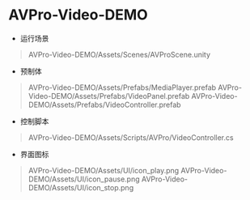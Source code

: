 # AVPro-Video-DEMO

+ 运行场景

> AVPro-Video-DEMO/Assets/Scenes/AVProScene.unity

+ 预制体

> AVPro-Video-DEMO/Assets/Prefabs/MediaPlayer.prefab
> AVPro-Video-DEMO/Assets/Prefabs/VideoPanel.prefab
> AVPro-Video-DEMO/Assets/Prefabs/VideoController.prefab

+ 控制脚本

> AVPro-Video-DEMO/Assets/Scripts/AVPro/VideoController.cs

+ 界面图标

> AVPro-Video-DEMO/Assets/UI/icon_play.png
> AVPro-Video-DEMO/Assets/UI/icon_pause.png
> AVPro-Video-DEMO/Assets/UI/icon_stop.png
